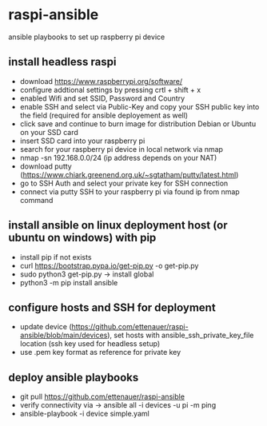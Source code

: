 # raspi-ansible
ansible playbooks to set up raspberry pi device

## install headless raspi 
* download https://www.raspberrypi.org/software/
* configure addtional settings by pressing crtl + shift + x
* enabled Wifi and set SSID, Password and Country
* enable SSH and select via Public-Key and copy your SSH public key into the field (required for ansible deployement as well)
* click save and continue to burn image for distribution Debian or Ubuntu on your SSD card
* insert SSD card into your raspberry pi
* search for your raspberry pi device in local network via nmap
* nmap -sn 192.168.0.0/24 (ip address depends on your NAT)
* download putty (https://www.chiark.greenend.org.uk/~sgtatham/putty/latest.html)
* go to SSH Auth and select your private key for SSH connection
* connect via putty SSH to your raspberry pi via found ip from nmap command

## install ansible on linux deployment host (or ubuntu on windows) with pip
* install pip if not exists
* curl https://bootstrap.pypa.io/get-pip.py -o get-pip.py
* sudo python3 get-pip.py -> install global
* python3 -m pip install ansible

## configure hosts and SSH for deployment
* update device (https://github.com/ettenauer/raspi-ansible/blob/main/devices), set hosts with ansible_ssh_private_key_file location (ssh key used for headless setup)
* use .pem key format as reference for private key

## deploy ansible playbooks
* git pull https://github.com/ettenauer/raspi-ansible
* verify connectivity via -> ansible all -i devices -u pi -m ping 
* ansible-playbook -i device simple.yaml